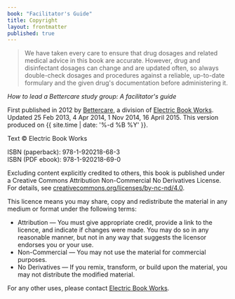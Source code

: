```yaml
---
book: "Facilitator's Guide"
title: Copyright
layout: frontmatter
published: true
---
```


> We have taken every care to ensure that drug dosages and related medical advice in this book are accurate. However, drug and disinfectant dosages can change and are updated often, so always double-check dosages and procedures against a reliable, up-to-date formulary and the given drug's documentation before administering it.

*How to lead a Bettercare study group: A facilitator's guide*

First published in 2012 by [Bettercare](http://bettercare.co.za), a division of [Electric Book Works](http://www.electricbookworks.com). Updated 25 Feb 2013, 4 Apr 2014, 1 Nov 2014, 16 April 2015. This version produced on {{ site.time | date: '%-d %B %Y' }}.

Text © Electric Book Works

ISBN (paperback): 978-1-920218-68-3  
ISBN (PDF ebook): 978-1-920218-69-0  

Excluding content explicitly credited to others, this book is published under a Creative Commons Attribution Non-Commercial No Derivatives License. For details, see [creativecommons.org/licenses/by-nc-nd/4.0](http://creativecommons.org/licenses/by-nc-nd/4.0/).

This licence means you may share, copy and redistribute the material in any medium or format under the following terms:

* Attribution — You must give appropriate credit, provide a link to the licence, and indicate if changes were made. You may do so in any reasonable manner, but not in any way that suggests the licensor endorses you or your use.
* Non-Commercial — You may not use the material for commercial purposes.
* No Derivatives — If you remix, transform, or build upon the material, you may not distribute the modified material.

For any other uses, please contact [Electric Book Works](http://electricbookworks.com).